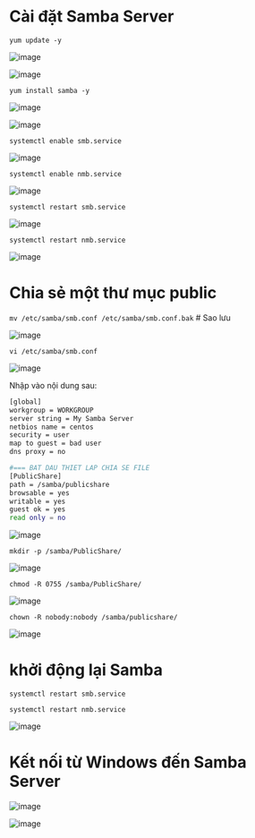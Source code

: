 # Cài đặt Samba Server
`yum update -y`

![image](https://user-images.githubusercontent.com/110179869/190939602-02ba395a-9e21-41ea-8b5c-7cb67e473d63.png)

![image](https://user-images.githubusercontent.com/110179869/190939609-0e588c9e-eb15-4395-92cc-122dc8954a92.png)

`yum install samba -y`

![image](https://user-images.githubusercontent.com/110179869/190939654-b35a3b1d-5847-4061-9ab3-5d1261c04746.png)

![image](https://user-images.githubusercontent.com/110179869/190939668-1e55b7fc-86c7-409c-8400-4b1c6bb7fd3f.png)

`systemctl enable smb.service`

![image](https://user-images.githubusercontent.com/110179869/190939759-96f0e88c-4847-4db8-98da-bcbba5d5aa6c.png)

`systemctl enable nmb.service`

![image](https://user-images.githubusercontent.com/110179869/190939795-68825a4a-7a27-4e10-b525-4018944f4f42.png)

`systemctl restart smb.service`

![image](https://user-images.githubusercontent.com/110179869/190939840-c9f6b419-ab70-431a-bef1-7d3455813211.png)

`systemctl restart nmb.service`

![image](https://user-images.githubusercontent.com/110179869/190939860-9e73331c-80aa-4ea0-a769-faf0f9c763cf.png)

# Chia sẻ một thư mục public
`mv /etc/samba/smb.conf /etc/samba/smb.conf.bak`     # Sao lưu

![image](https://user-images.githubusercontent.com/110179869/190940342-ba800ff8-ba66-400d-ab22-61c80f3078d5.png)

`vi /etc/samba/smb.conf`      

![image](https://user-images.githubusercontent.com/110179869/190940371-a61cf5b4-6585-4701-8733-5c3881ea658e.png)

Nhập vào nội dung sau:

```sh
[global]
workgroup = WORKGROUP
server string = My Samba Server
netbios name = centos
security = user
map to guest = bad user
dns proxy = no

#=== BAT DAU THIET LAP CHIA SE FILE
[PublicShare]
path = /samba/publicshare
browsable = yes
writable = yes
guest ok = yes
read only = no 
```

![image](https://user-images.githubusercontent.com/110179869/190941193-860aff36-dac6-4c49-8fd9-c5a1b04caca3.png)

`mkdir -p /samba/PublicShare/`

![image](https://user-images.githubusercontent.com/110179869/190940527-4296358f-05e3-4638-aaaa-f4a18a5127af.png)

`chmod -R 0755 /samba/PublicShare/`

![image](https://user-images.githubusercontent.com/110179869/190940571-d4fded62-2a3b-49d2-8779-6897d8dab119.png)

`chown -R nobody:nobody /samba/publicshare/`

![image](https://user-images.githubusercontent.com/110179869/190940637-a5a55233-9be9-43f9-89b6-edf879aac835.png)

# khởi động lại Samba
`systemctl restart smb.service`

`systemctl restart nmb.service`

![image](https://user-images.githubusercontent.com/110179869/190940749-2612a0de-f6b4-4e93-ba9e-71c390e1a2e7.png)

# Kết nối từ Windows đến Samba Server
![image](https://user-images.githubusercontent.com/110179869/190940785-699fb34c-7971-45f1-9cd8-268bb2d7c917.png)

![image](https://user-images.githubusercontent.com/110179869/190940865-e236485b-39bf-4e03-ae45-d6a4583c6258.png)

